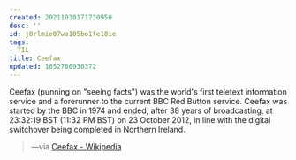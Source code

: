 ```yaml
---
created: 20211030171730950
desc: ''
id: j0rlmie07wa105bo1fe18ie
tags:
- TIL
title: Ceefax
updated: 1652786930372
---
```

   
Ceefax (punning on "seeing facts") was the world's first teletext information service and a forerunner to the current BBC Red Button service. Ceefax was started by the BBC in 1974 and ended, after 38 years of broadcasting, at 23:32:19 BST (11:32 PM BST) on 23 October 2012, in line with the digital switchover being completed in Northern Ireland.   
   
> —via [Ceefax - Wikipedia](https://en.wikipedia.org/wiki/Ceefax)